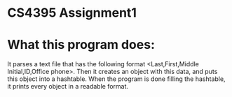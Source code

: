 # CS4395 Assignment1

# What this program does: 
It parses a text file that has the following format <Last,First,Middle Initial,ID,Office phone>.
Then it creates an object with this data, and puts this object into a hashtable. 
When the program is done filling the hashtable, it prints every object in a readable format. 
